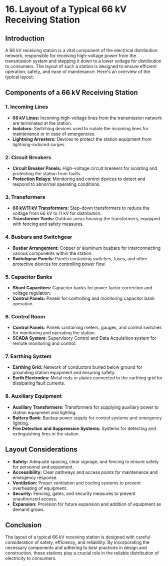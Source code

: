 # 16. Layout of a Typical 66 kV Receiving Station

## Introduction
A 66 kV receiving station is a vital component of the electrical distribution network, responsible for receiving high-voltage power from the transmission system and stepping it down to a lower voltage for distribution to consumers. The layout of such a station is designed to ensure efficient operation, safety, and ease of maintenance. Here's an overview of the typical layout:

## Components of a 66 kV Receiving Station

### 1. Incoming Lines
- **66 kV Lines:** Incoming high-voltage lines from the transmission network are terminated at the station.
- **Isolators:** Switching devices used to isolate the incoming lines for maintenance or in case of emergencies.
- **Lightning Arresters:** Devices to protect the station equipment from lightning-induced surges.

### 2. Circuit Breakers
- **Circuit Breaker Panels:** High-voltage circuit breakers for isolating and protecting the station from faults.
- **Protection Relays:** Monitoring and control devices to detect and respond to abnormal operating conditions.

### 3. Transformers
- **66 kV/11 kV Transformers:** Step-down transformers to reduce the voltage from 66 kV to 11 kV for distribution.
- **Transformer Yards:** Outdoor areas housing the transformers, equipped with fencing and safety measures.

### 4. Busbars and Switchgear
- **Busbar Arrangement:** Copper or aluminum busbars for interconnecting various components within the station.
- **Switchgear Panels:** Panels containing switches, fuses, and other protective devices for controlling power flow.

### 5. Capacitor Banks
- **Shunt Capacitors:** Capacitor banks for power factor correction and voltage regulation.
- **Control Panels:** Panels for controlling and monitoring capacitor bank operation.

### 6. Control Room
- **Control Panels:** Panels containing meters, gauges, and control switches for monitoring and operating the station.
- **SCADA System:** Supervisory Control and Data Acquisition system for remote monitoring and control.

### 7. Earthing System
- **Earthing Grid:** Network of conductors buried below ground for grounding station equipment and ensuring safety.
- **Earth Electrodes:** Metal rods or plates connected to the earthing grid for dissipating fault currents.

### 8. Auxiliary Equipment
- **Auxiliary Transformers:** Transformers for supplying auxiliary power to station equipment and lighting.
- **Battery Bank:** Backup power supply for control systems and emergency lighting.
- **Fire Detection and Suppression Systems:** Systems for detecting and extinguishing fires in the station.

## Layout Considerations
- **Safety:** Adequate spacing, clear signage, and fencing to ensure safety for personnel and equipment.
- **Accessibility:** Clear pathways and access points for maintenance and emergency response.
- **Ventilation:** Proper ventilation and cooling systems to prevent overheating of equipment.
- **Security:** Fencing, gates, and security measures to prevent unauthorized access.
- **Expansion:** Provision for future expansion and addition of equipment as demand grows.

## Conclusion
The layout of a typical 66 kV receiving station is designed with careful consideration of safety, efficiency, and reliability. By incorporating the necessary components and adhering to best practices in design and construction, these stations play a crucial role in the reliable distribution of electricity to consumers.




